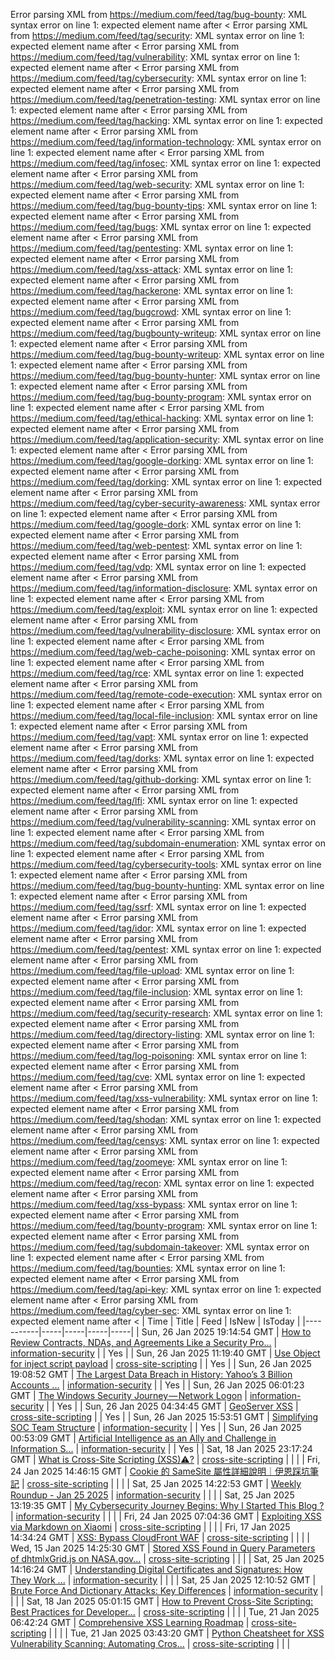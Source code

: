 Error parsing XML from https://medium.com/feed/tag/bug-bounty: XML syntax error on line 1: expected element name after <
Error parsing XML from https://medium.com/feed/tag/security: XML syntax error on line 1: expected element name after <
Error parsing XML from https://medium.com/feed/tag/vulnerability: XML syntax error on line 1: expected element name after <
Error parsing XML from https://medium.com/feed/tag/cybersecurity: XML syntax error on line 1: expected element name after <
Error parsing XML from https://medium.com/feed/tag/penetration-testing: XML syntax error on line 1: expected element name after <
Error parsing XML from https://medium.com/feed/tag/hacking: XML syntax error on line 1: expected element name after <
Error parsing XML from https://medium.com/feed/tag/information-technology: XML syntax error on line 1: expected element name after <
Error parsing XML from https://medium.com/feed/tag/infosec: XML syntax error on line 1: expected element name after <
Error parsing XML from https://medium.com/feed/tag/web-security: XML syntax error on line 1: expected element name after <
Error parsing XML from https://medium.com/feed/tag/bug-bounty-tips: XML syntax error on line 1: expected element name after <
Error parsing XML from https://medium.com/feed/tag/bugs: XML syntax error on line 1: expected element name after <
Error parsing XML from https://medium.com/feed/tag/pentesting: XML syntax error on line 1: expected element name after <
Error parsing XML from https://medium.com/feed/tag/xss-attack: XML syntax error on line 1: expected element name after <
Error parsing XML from https://medium.com/feed/tag/hackerone: XML syntax error on line 1: expected element name after <
Error parsing XML from https://medium.com/feed/tag/bugcrowd: XML syntax error on line 1: expected element name after <
Error parsing XML from https://medium.com/feed/tag/bugbounty-writeup: XML syntax error on line 1: expected element name after <
Error parsing XML from https://medium.com/feed/tag/bug-bounty-writeup: XML syntax error on line 1: expected element name after <
Error parsing XML from https://medium.com/feed/tag/bug-bounty-hunter: XML syntax error on line 1: expected element name after <
Error parsing XML from https://medium.com/feed/tag/bug-bounty-program: XML syntax error on line 1: expected element name after <
Error parsing XML from https://medium.com/feed/tag/ethical-hacking: XML syntax error on line 1: expected element name after <
Error parsing XML from https://medium.com/feed/tag/application-security: XML syntax error on line 1: expected element name after <
Error parsing XML from https://medium.com/feed/tag/google-dorking: XML syntax error on line 1: expected element name after <
Error parsing XML from https://medium.com/feed/tag/dorking: XML syntax error on line 1: expected element name after <
Error parsing XML from https://medium.com/feed/tag/cyber-security-awareness: XML syntax error on line 1: expected element name after <
Error parsing XML from https://medium.com/feed/tag/google-dork: XML syntax error on line 1: expected element name after <
Error parsing XML from https://medium.com/feed/tag/web-pentest: XML syntax error on line 1: expected element name after <
Error parsing XML from https://medium.com/feed/tag/vdp: XML syntax error on line 1: expected element name after <
Error parsing XML from https://medium.com/feed/tag/information-disclosure: XML syntax error on line 1: expected element name after <
Error parsing XML from https://medium.com/feed/tag/exploit: XML syntax error on line 1: expected element name after <
Error parsing XML from https://medium.com/feed/tag/vulnerability-disclosure: XML syntax error on line 1: expected element name after <
Error parsing XML from https://medium.com/feed/tag/web-cache-poisoning: XML syntax error on line 1: expected element name after <
Error parsing XML from https://medium.com/feed/tag/rce: XML syntax error on line 1: expected element name after <
Error parsing XML from https://medium.com/feed/tag/remote-code-execution: XML syntax error on line 1: expected element name after <
Error parsing XML from https://medium.com/feed/tag/local-file-inclusion: XML syntax error on line 1: expected element name after <
Error parsing XML from https://medium.com/feed/tag/vapt: XML syntax error on line 1: expected element name after <
Error parsing XML from https://medium.com/feed/tag/dorks: XML syntax error on line 1: expected element name after <
Error parsing XML from https://medium.com/feed/tag/github-dorking: XML syntax error on line 1: expected element name after <
Error parsing XML from https://medium.com/feed/tag/lfi: XML syntax error on line 1: expected element name after <
Error parsing XML from https://medium.com/feed/tag/vulnerability-scanning: XML syntax error on line 1: expected element name after <
Error parsing XML from https://medium.com/feed/tag/subdomain-enumeration: XML syntax error on line 1: expected element name after <
Error parsing XML from https://medium.com/feed/tag/cybersecurity-tools: XML syntax error on line 1: expected element name after <
Error parsing XML from https://medium.com/feed/tag/bug-bounty-hunting: XML syntax error on line 1: expected element name after <
Error parsing XML from https://medium.com/feed/tag/ssrf: XML syntax error on line 1: expected element name after <
Error parsing XML from https://medium.com/feed/tag/idor: XML syntax error on line 1: expected element name after <
Error parsing XML from https://medium.com/feed/tag/pentest: XML syntax error on line 1: expected element name after <
Error parsing XML from https://medium.com/feed/tag/file-upload: XML syntax error on line 1: expected element name after <
Error parsing XML from https://medium.com/feed/tag/file-inclusion: XML syntax error on line 1: expected element name after <
Error parsing XML from https://medium.com/feed/tag/security-research: XML syntax error on line 1: expected element name after <
Error parsing XML from https://medium.com/feed/tag/directory-listing: XML syntax error on line 1: expected element name after <
Error parsing XML from https://medium.com/feed/tag/log-poisoning: XML syntax error on line 1: expected element name after <
Error parsing XML from https://medium.com/feed/tag/cve: XML syntax error on line 1: expected element name after <
Error parsing XML from https://medium.com/feed/tag/xss-vulnerability: XML syntax error on line 1: expected element name after <
Error parsing XML from https://medium.com/feed/tag/shodan: XML syntax error on line 1: expected element name after <
Error parsing XML from https://medium.com/feed/tag/censys: XML syntax error on line 1: expected element name after <
Error parsing XML from https://medium.com/feed/tag/zoomeye: XML syntax error on line 1: expected element name after <
Error parsing XML from https://medium.com/feed/tag/recon: XML syntax error on line 1: expected element name after <
Error parsing XML from https://medium.com/feed/tag/xss-bypass: XML syntax error on line 1: expected element name after <
Error parsing XML from https://medium.com/feed/tag/bounty-program: XML syntax error on line 1: expected element name after <
Error parsing XML from https://medium.com/feed/tag/subdomain-takeover: XML syntax error on line 1: expected element name after <
Error parsing XML from https://medium.com/feed/tag/bounties: XML syntax error on line 1: expected element name after <
Error parsing XML from https://medium.com/feed/tag/api-key: XML syntax error on line 1: expected element name after <
Error parsing XML from https://medium.com/feed/tag/cyber-sec: XML syntax error on line 1: expected element name after <
| Time | Title | Feed | IsNew | IsToday |
|-----------|-----|-----|-----|-----|
| Sun, 26 Jan 2025 19:14:54 GMT | [How to Review Contracts, NDAs, and Agreements Like a Security Pro...](https://medium.com/p/b1f48720b80e) | [information-security](https://medium.com/feed/tag/information-security) |  | Yes |
| Sun, 26 Jan 2025 11:19:40 GMT | [Use Object for inject script payload](https://medium.com/p/cf1232abaf49) | [cross-site-scripting](https://medium.com/feed/tag/cross-site-scripting) |  | Yes |
| Sun, 26 Jan 2025 19:08:52 GMT | [The Largest Data Breach in History: Yahoo’s 3 Billion Accounts ...](https://medium.com/p/23e5f97966be) | [information-security](https://medium.com/feed/tag/information-security) |  | Yes |
| Sun, 26 Jan 2025 06:01:23 GMT | [The Windows Security Journey — Network Logon](https://medium.com/p/5a17162c2038) | [information-security](https://medium.com/feed/tag/information-security) |  | Yes |
| Sun, 26 Jan 2025 04:34:45 GMT | [GeoServer XSS](https://medium.com/p/78034b3784d3) | [cross-site-scripting](https://medium.com/feed/tag/cross-site-scripting) |  | Yes |
| Sun, 26 Jan 2025 15:53:51 GMT | [Simplifying SOC Team Structure](https://medium.com/p/0868f9919995) | [information-security](https://medium.com/feed/tag/information-security) |  | Yes |
| Sun, 26 Jan 2025 00:53:09 GMT | [Artificial Intelligence as an Ally and Challenge in Information S...](https://medium.com/p/cd360040458b) | [information-security](https://medium.com/feed/tag/information-security) |  | Yes |
| Sat, 18 Jan 2025 23:17:24 GMT | [What is Cross-Site Scripting (XSS)⚠️?](https://medium.com/p/9276d7ef66c4) | [cross-site-scripting](https://medium.com/feed/tag/cross-site-scripting) |  |  |
| Fri, 24 Jan 2025 14:46:15 GMT | [Cookie 的 SameSite 屬性詳細說明｜伊恩踩坑筆記](https://medium.com/p/e08bbbebc376) | [cross-site-scripting](https://medium.com/feed/tag/cross-site-scripting) |  |  |
| Sat, 25 Jan 2025 14:22:53 GMT | [Weekly Roundup - Jan 25 2025](https://medium.com/p/1657c07b509c) | [information-security](https://medium.com/feed/tag/information-security) |  |  |
| Sat, 25 Jan 2025 13:19:35 GMT | [My Cybersecurity Journey Begins: Why I Started This Blog ?](https://medium.com/p/b420ed763a95) | [information-security](https://medium.com/feed/tag/information-security) |  |  |
| Fri, 24 Jan 2025 07:04:36 GMT | [Exploiting XSS via Markdown on Xiaomi](https://medium.com/p/ad93519a42f5) | [cross-site-scripting](https://medium.com/feed/tag/cross-site-scripting) |  |  |
| Fri, 17 Jan 2025 14:34:24 GMT | [XSS: Bypass CloudFront WAF](https://medium.com/p/9d0c8a12dc33) | [cross-site-scripting](https://medium.com/feed/tag/cross-site-scripting) |  |  |
| Wed, 15 Jan 2025 14:25:30 GMT | [Stored XSS Found in Query Parameters of dhtmlxGrid.js on NASA.gov...](https://medium.com/p/2b343fa5f045) | [cross-site-scripting](https://medium.com/feed/tag/cross-site-scripting) |  |  |
| Sat, 25 Jan 2025 14:16:24 GMT | [Understanding Digital Certificates and Signatures: How They Work ...](https://medium.com/p/2ce21571e631) | [information-security](https://medium.com/feed/tag/information-security) |  |  |
| Sat, 25 Jan 2025 12:10:52 GMT | [Brute Force And Dictionary Attacks: Key Differences](https://medium.com/p/6c5d644ac6f5) | [information-security](https://medium.com/feed/tag/information-security) |  |  |
| Sat, 18 Jan 2025 05:01:15 GMT | [How to Prevent Cross-Site Scripting: Best Practices for Developer...](https://medium.com/p/11341555a4b3) | [cross-site-scripting](https://medium.com/feed/tag/cross-site-scripting) |  |  |
| Tue, 21 Jan 2025 06:42:24 GMT | [Comprehensive XSS Learning Roadmap](https://medium.com/p/6f48585d8fe8) | [cross-site-scripting](https://medium.com/feed/tag/cross-site-scripting) |  |  |
| Tue, 21 Jan 2025 03:43:20 GMT | [Python Cheatsheet for XSS Vulnerability Scanning: Automating Cros...](https://medium.com/p/849bb682321b) | [cross-site-scripting](https://medium.com/feed/tag/cross-site-scripting) |  |  |
